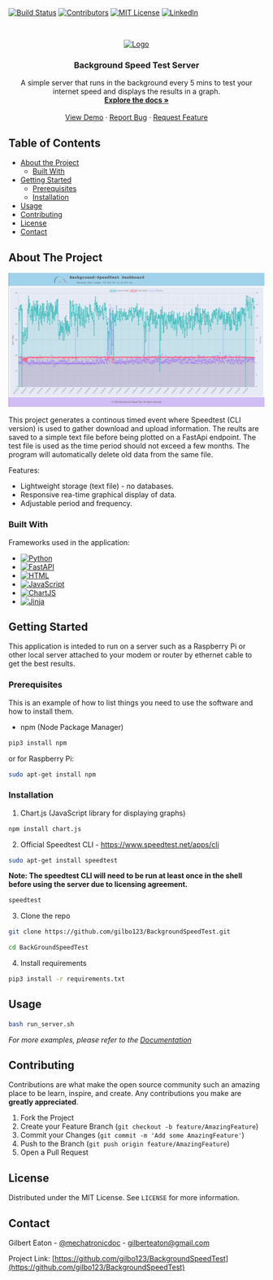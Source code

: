 
<!-- PROJECT SHIELDS -->
<!--
*** I'm using markdown "reference style" links for readability.
*** Reference links are enclosed in brackets [ ] instead of parentheses ( ).
*** See the bottom of this document for the declaration of the reference variables
*** for build-url, contributors-url, etc. This is an optional, concise syntax you may use.
*** https://www.markdownguide.org/basic-syntax/#reference-style-links
-->
[![Build Status][build-shield]][build-url]
[![Contributors][contributors-shield]][contributors-url]
[![MIT License][license-shield]][license-url]
[![LinkedIn][linkedin-shield]][linkedin-url]



<!-- PROJECT LOGO -->
<br />
<p align="center">
  <a href="https://github.com/gilbo123/BackgroundSpeedTest">
    <img src="web/static/images/logo.png" alt="Logo" width="500">
  </a>

  <h3 align="center">Background Speed Test Server</h3>

  <p align="center">
    A simple server that runs in the background every 5 mins to test your internet speed and displays the results in a graph.
    <br />
    <a href="https://github.com/gilbo123/BackgroundSpeedTest"><strong>Explore the docs »</strong></a>
    <br />
    <br />
    <a href="https://github.com/gilbo123/BackgroundSpeedTest">View Demo</a>
    ·
    <a href="https://github.com/gilbo123/BackgroundSpeedTest/issues">Report Bug</a>
    ·
    <a href="https://github.com/gilbo123/BackgroundSpeedTest/issues">Request Feature</a>
  </p>
</p>



<!-- TABLE OF CONTENTS -->
## Table of Contents

* [About the Project](#about-the-project)
  * [Built With](#built-with)
* [Getting Started](#getting-started)
  * [Prerequisites](#prerequisites)
  * [Installation](#installation)
* [Usage](#usage)
* [Contributing](#contributing)
* [License](#license)
* [Contact](#contact)



<!-- ABOUT THE PROJECT -->
## About The Project

[![Graph example][product-screenshot]](https://example.com)

This project generates a continous timed event where Speedtest (CLI version) is used to gather download and upload information. The reults are saved to a simple text file before being plotted on a FastApi endpoint. The test file is used as the time period should not exceed a few months. The program will automatically delete old data from the same file.

Features:
* Lightweight storage (text file) - no databases.
* Responsive rea-time graphical display of data.
* Adjustable period and frequency.

### Built With

Frameworks used in the application:

* [![Python][python-shield]](https://www.python.org/)
* [![FastAPI][fastapi-shield]](http://fastapi.tiangolo.com/)
* [![HTML][html-shield]](https://html.com/)
* [![JavaScript][js-shield]](https://www.javascript.com/)
* [![ChartJS][chartjs-shield]](https://www.chartjs.org/)
* [![Jinja][jinja-shield]](https://jinja.palletsprojects.com/en/3.1.x/)



<!-- GETTING STARTED -->
## Getting Started

This application is inteded to run on a server such as a Raspberry Pi or other local server attached to your modem or router by ethernet cable to get the best results.

### Prerequisites

This is an example of how to list things you need to use the software and how to install them.

* npm (Node Package Manager)
```sh
pip3 install npm
```
or for Raspberry Pi:
```sh
sudo apt-get install npm
```

### Installation

1. Chart.js (JavaScript library for displaying graphs)
```sh
npm install chart.js
```

2. Official Speedtest CLI - https://www.speedtest.net/apps/cli
```sh
sudo apt-get install speedtest
```

__Note: The speedtest CLI will need to be run at least once in the shell before using the server due to licensing agreement.__
```sh
speedtest
```

3. Clone the repo
```sh
git clone https://github.com/gilbo123/BackgroundSpeedTest.git
```
```sh
cd BackGroundSpeedTest
```
4. Install requirements
```sh
pip3 install -r requirements.txt
```

<!-- USAGE EXAMPLES -->
## Usage

```sh
bash run_server.sh
```



_For more examples, please refer to the [Documentation](https://example.com)_



<!-- CONTRIBUTING -->
## Contributing

Contributions are what make the open source community such an amazing place to be learn, inspire, and create. Any contributions you make are **greatly appreciated**.

1. Fork the Project
2. Create your Feature Branch (`git checkout -b feature/AmazingFeature`)
3. Commit your Changes (`git commit -m 'Add some AmazingFeature'`)
4. Push to the Branch (`git push origin feature/AmazingFeature`)
5. Open a Pull Request



<!-- LICENSE -->
## License

Distributed under the MIT License. See `LICENSE` for more information.



<!-- CONTACT -->
## Contact

Gilbert Eaton - [@mechatronicdoc](https://x.com/mechatronicdoc) - gilberteaton@gmail.com

Project Link: [https://github.com/gilbo123/BackgroundSpeedTest](https://github.com/gilbo123/BackgroundSpeedTest)



<!-- MARKDOWN LINKS & IMAGES -->
<!-- https://www.markdownguide.org/basic-syntax/#reference-style-links -->
[build-shield]: https://img.shields.io/badge/build-passing-brightgreen.svg?style=flat-square
[build-url]: #
[contributors-shield]: https://img.shields.io/github/contributors/gilbo123/BackgroundSpeedTest.svg?style=flat-square
[contributors-url]: https://github.com/gilbo123/BackgroundSpeedTest/graphs/contributors
[license-shield]: https://img.shields.io/badge/license-MIT-blue.svg?style=flat-square
[license-url]: https://github.com/gilbo123/BackgroundSpeedTest/blob/master/LICENSE.txt
[linkedin-shield]: https://img.shields.io/badge/-LinkedIn-black.svg?style=flat-square&logo=linkedin&colorB=555
[linkedin-url]: https://linkedin.com
[product-screenshot]: web/static/images/graph.png
[fastapi-shield]: https://img.shields.io/badge/FastAPI-005571?style=for-the-badge&logo=fastapi
[chartjs-shield]: https://img.shields.io/badge/Chart.js-FF6384?style=for-the-badge&logo=chartdotjs&logoColor=white
[html-shield]: https://img.shields.io/badge/HTML-239120?style=for-the-badge&logo=html5&logoColor=white
[css-shield]: https://img.shields.io/badge/CSS-239120?&style=for-the-badge&logo=css3&logoColor=white
[js-shield]: https://img.shields.io/badge/JavaScript-F7DF1E?style=for-the-badge&logo=javascript&logoColor=black
[python-shield]: https://img.shields.io/badge/Python-14354C?style=for-the-badge&logo=python&logoColor=white
[jinja-shield]: https://img.shields.io/badge/Jinja-B41717?logo=jinja&logoColor=fff&style=for-the-badge
